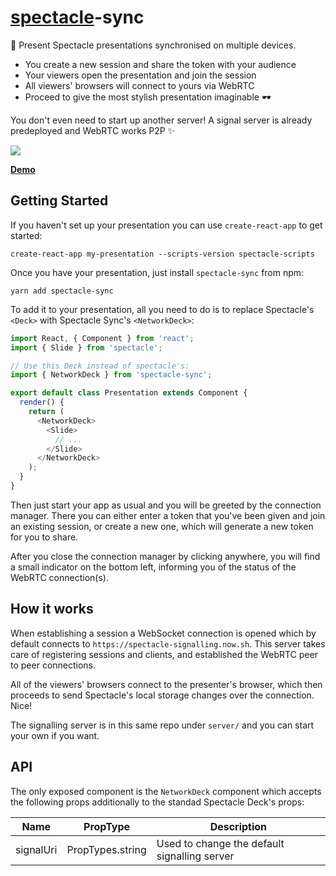 # [spectacle](https://github.com/FormidableLabs/spectacle)-sync

💁 Present Spectacle presentations synchronised on multiple devices.

- You create a new session and share the token with your audience
- Your viewers open the presentation and join the session
- All viewers' browsers will connect to yours via WebRTC
- Proceed to give the most stylish presentation imaginable 🕶

You don't even need to start up another server! A signal server is already
predeployed and WebRTC works P2P ✨

<img src="demo.gif" />

**[Demo](https://spectacle-sync-demo.surge.sh)**

## Getting Started

If you haven't set up your presentation you can use `create-react-app` to get started:

```
create-react-app my-presentation --scripts-version spectacle-scripts
```

Once you have your presentation, just install `spectacle-sync` from npm:

```
yarn add spectacle-sync
```

To add it to your presentation, all you need to do is to replace Spectacle's `<Deck>` with
Spectacle Sync's `<NetworkDeck>`:

```js
import React, { Component } from 'react';
import { Slide } from 'spectacle';

// Use this Deck instead of spectacle's:
import { NetworkDeck } from 'spectacle-sync';

export default class Presentation extends Component {
  render() {
    return (
      <NetworkDeck>
        <Slide>
          // ...
        </Slide>
      </NetworkDeck>
    );
  }
}
```

Then just start your app as usual and you will be greeted by the connection manager.
There you can either enter a token that you've been given and join an existing session,
or create a new one, which will generate a new token for you to share.

After you close the connection manager by clicking anywhere, you will find a small indicator
on the bottom left, informing you of the status of the WebRTC connection(s).

## How it works

When establishing a session a WebSocket connection is opened which by default connects to
`https://spectacle-signalling.now.sh`. This server takes care of registering sessions
and clients, and established the WebRTC peer to peer connections.

All of the viewers' browsers connect to the presenter's browser, which then proceeds to send
Spectacle's local storage changes over the connection. Nice!

The signalling server is in this same repo under `server/` and you can start your own
if you want.

## API

The only exposed component is the `NetworkDeck` component which accepts the following props
additionally to the standad Spectacle Deck's props:

| Name | PropType | Description |
| ---- | -------- | ----------- |
| signalUri | PropTypes.string | Used to change the default signalling server |

